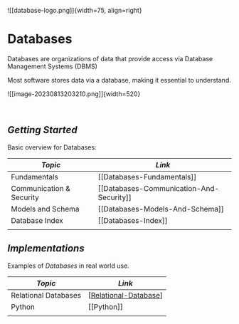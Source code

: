 
<!---- Image: Logo, Width 75 --------->
![[database-logo.png]]{width=75, align=right}

# Databases
Databases are organizations of data that provide access via Database Management Systems (DBMS)
<!-- What? --------------------------->

<!-- Why Should People Care? --------->
Most software stores data via a database, making it essential to understand.

<!---- Image: Screenshot, Width 520 -->
![[image-20230813203210.png]]{width=520}

<!-- How Does It Fit Into Process?  -->

<!---- Image: Diagram, Width 720 ----->

<br>

<!----------------------------------------------------------------------------->

<!-- ## ***Nice to Know***
Information that will greatly help in understanding all things Databases:

| *Topic*                         | *Link*                                      |
| ------------------------------- | -------------------------------------       |
| Computer Basics                 | [[Computer-Basics]]                         |
| Windows Basics                  | [[Windows]]                                 |
|                                 |                                             | -->

<!----------------------------------------------------------------------------->

## ***Getting Started***
Basic overview for Databases:

| *Topic*                         | *Link*                                     |
| ------------------------------- | ------------------------------------------ |
| Fundamentals                    | [[Databases-Fundamentals]]                 |
| Communication & Security        | [[Databases-Communication-And-Security]]   |
| Models and Schema               | [[Databases-Models-And-Schema]]            |
| Database Index                  | [[Databases-Index]]                        |
|                                 |                                            |

<!-- ## ***Deep Dive***
Specific information once fundamentals are understood:

| *Topic*                         | *Link*                                     |
| ------------------------------- | ------------------------------------------ |
| Common Terms & Definitions      | [[Databases-Glossary]]                 |
| In Memory Encryption            | [[Databases-In-Memory-Encryption]]     |
|                                 |                                            | -->

<!----------------------------------------------------------------------------->

## ***Implementations***
Examples of *Databases* in real world use.

| *Topic*                         | *Link*                                     |
| ------------------------------- | ------------------------------------------ |
| Relational Databases            | [[Relational-Database]]                                   |
| Python                          | [[Python]]                                 |
|                                 |                                            |

<!----------------------------------------------------------------------------->

<!-- ## ***Common Questions***
Questions you may have:

| *Question*                           | *Answer*                              |
| ------------------------------------ | ------------------------------------- |
|                                      | [Answer](#inline-answer-1)            |
|                                      |                                       | -->

<!-- ## **Inline Answer 1** -->

<!----------------------------------------------------------------------------->

<!-- ## ***Related***
Topics related to Databases:

| *Topic & Link*                       | *Why*                                 |
| ------------------------------------ | ------------------------------------- |
| [[Business-Analysis]]                | Business Analysis                     |
| [[SDLC]]                             | Software Development Life Cycle       |
|                                      |                                       | -->

<!----------------------------------------------------------------------------->




[//begin]: # "Autogenerated link references for markdown compatibility"
[Relational-Database]: Relational-Database.md "Overview: Relational Database"
[//end]: # "Autogenerated link references"
